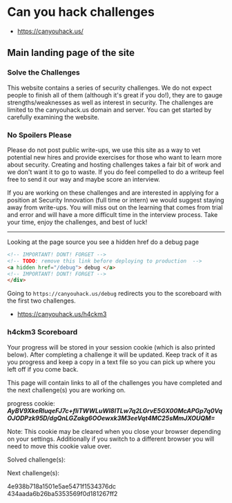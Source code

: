 # Can you hack challenges
  - https://canyouhack.us/

## Main landing page of the site

### Solve the Challenges

This website contains a series of security challenges. We do not expect people to finish all of them (although it's great if you do!), they are to gauge strengths/weaknesses as well as interest in security. The challenges are limited to the canyouhack.us domain and server. You can get started by carefully examining the website.

### No Spoilers Please

Please do not post public write-ups, we use this site as a way to vet potential new hires and provide exercises for those who want to learn more about security. Creating and hosting challenges takes a fair bit of work and we don't want it to go to waste. If you do feel compelled to do a writeup feel free to send it our way and maybe score an interview.

If you are working on these challenges and are interested in applying for a position at Security Innovation (full time or intern) we would suggest staying away from write-ups. You will miss out on the learning that comes from trial and error and will have a more difficult time in the interview process. Take your time, enjoy the challenges, and best of luck!


------------------

Looking at the page source you see a hidden href do a debug page

```html
<!-- IMPORTANT! DONT! FORGET -->
<!-- TODO: remove this link before deploying to production  -->
<a hidden href="/debug"> debug </a>
<!-- IMPORTANT! DONT! FORGET -->
</div>
```

Going to `https://canyouhack.us/debug` redirects you to the scoreboard with the first two challenges.

  - https://canyouhack.us/h4ckm3

### h4ckm3 Scoreboard

Your progress will be stored in your session cookie (which is also printed below). After completing a challenge it will be updated. Keep track of it as you progress and keep a copy in a text file so you can pick up where you left off if you come back.

This page will contain links to all of the challenges you have completed and the next challenge(s) you are working on.

progress cookie: ***AyBV9XkeRluqeFJ7c+fliTWWLuWl8lTLw7q2LGrvE5GX00McAPGp7q0VqOJODPzk95D/dgQnLGZakg6OOewxk3M3eeVqt4MC25sMmJXOUQM=***

Note: This cookie may be cleared when you close your browser depending on your settings. Additionally if you switch to a different browser you will need to move this cookie value over.

Solved challenge(s):

Next challenge(s):

4e938b718a1501e5ae5471f1534376dc
434aada6b26ba5353569f0d181267ff2
